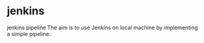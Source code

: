 # jenkins
jenkins pipeline
The aim is to use Jenkins on local machine by implementing a simple pipeline.
